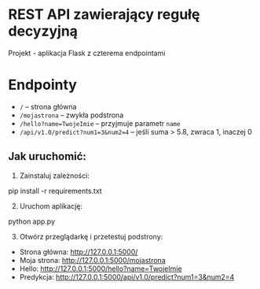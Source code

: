 # REST API zawierający regułę decyzyjną

Projekt - aplikacja Flask z czterema endpointami

# Endpointy
- `/` – strona główna
- `/mojastrona` – zwykła podstrona
- `/hello?name=TwojeImie` – przyjmuje parametr `name`
- `/api/v1.0/predict?num1=3&num2=4` – jeśli suma > 5.8, zwraca 1, inaczej 0

## Jak uruchomić:
1. Zainstaluj zależności:
    
pip install -r requirements.txt

2. Uruchom aplikację:
    
python app.py

3. Otwórz przeglądarkę i przetestuj podstrony:

- Strona główna: http://127.0.0.1:5000/
- Moja strona: http://127.0.0.1:5000/mojastrona
- Hello: http://127.0.0.1:5000/hello?name=TwojeImie
- Predykcja: http://127.0.0.1:5000/api/v1.0/predict?num1=3&num2=4
